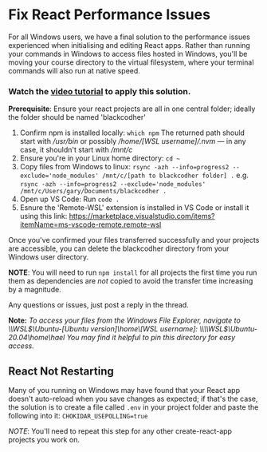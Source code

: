 # Fix React Performance Issues

For all Windows users, we have a final solution to the performance issues experienced when initialising and editing React apps. Rather than running your commands in Windows to access files hosted in Windows, you'll be moving your course directory to the virtual filesystem, where your terminal commands will also run at native speed. 

### Watch the [video tutorial](https://youtu.be/vn7LnC8u4-Y) to apply this solution.

**Prerequisite**: Ensure your react projects are all in one central folder; ideally the folder should be named 'blackcodher'

1. Confirm npm is installed locally: `which npm` The returned path should start with */usr/bin* or possibly */home/[WSL username]/.nvm* — in any case, it shouldn't start with */mnt/c*
2. Ensure you're in your Linux home directory: `cd ~`
3. Copy files from Windows to linux: `rsync -azh --info=progress2 --exclude='node_modules' /mnt/c/[path to blackcodher folder] .` e.g. `rsync -azh --info=progress2 --exclude='node_modules' /mnt/c/Users/gary/Documents/blackcodher .`
4. Open up VS Code: Run `code .`
5. Esnure the 'Remote-WSL' extension is installed in VS Code or install it using this link: <https://marketplace.visualstudio.com/items?itemName=ms-vscode-remote.remote-wsl>

Once you've confirmed your files transferred successfully and your projects are accessible, you can delete the blackcodher directory from your Windows user directory.

**NOTE**: You will need to run `npm install` for all projects the first time you run them as dependencies are _not_ copied to avoid the transfer time increasing by a magnitude.

Any questions or issues, just post a reply in the thread. 

**Note:** *To access your files from the Windows File Explorer, navigate to \\\\WSL$\Ubuntu-[Ubuntu version]\home\[WSL username]: \\\\WSL$\Ubuntu-20.04\home\hael You may find it helpful to pin this directory for easy access.*

## React Not Restarting

Many of you running on Windows may have found that your React app doesn't auto-reload when you save changes as expected; if that's the case, the solution is to create a file called `.env` in your project folder and paste the following into it: `CHOKIDAR_USEPOLLING=true`

*NOTE*: You'll need to repeat this step for any other create-react-app projects you work on.
